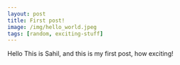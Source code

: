 ```yaml
---
layout: post
title: First post!
image: /img/hello_world.jpeg
tags: [random, exciting-stuff]
---
```


Hello This is Sahil, and this is my first post, how exciting!
